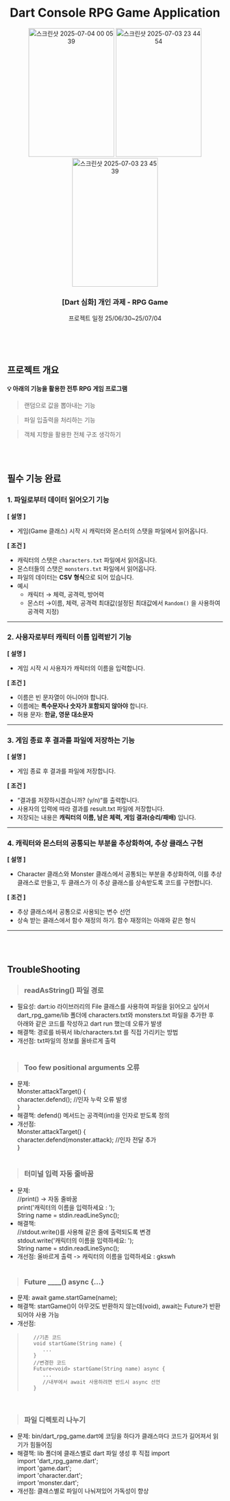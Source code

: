 <h1 align="center">
<br/>
Dart Console RPG Game Application
</h1>

<div align="center">
  <img width="200" height="300" alt="스크린샷 2025-07-04 00 05 39" src="https://github.com/user-attachments/assets/4d9414ee-10d4-41ef-a165-1c056542a523" />
  <img width="200" height="300" alt="스크린샷 2025-07-03 23 44 54" src="https://github.com/user-attachments/assets/ab33528d-bc92-47fd-8e57-a5ff0610be96" />
  <img width="200" height="300" alt="스크린샷 2025-07-03 23 45 39" src="https://github.com/user-attachments/assets/b903f514-0e4a-42a4-94f9-edbc99abfa73" />
</div>

<h3 align="center">
[Dart 심화] 개인 과제 - RPG Game
</h3>
<p align="center"> 프로젝트 일정 25/06/30~25/07/04
</p>

<br/>
<br/>
<br/>
<h2>프로젝트 개요</h2>

#### 💡 아래의 기능을 활용한 전투 RPG 게임 프로그램
> 랜덤으로 값을 뽑아내는 기능
> 

> 파일 입출력을 처리하는 기능
> 

> 객체 지향을 활용한 전체 구조 생각하기

<br/>
<br/>

## **필수 기능 완료**

### 1. 파일로부터 데이터 읽어오기 기능

**[ 설명 ]**

- 게임(Game 클래스) 시작 시 캐릭터와 몬스터의 스탯을 파일에서 읽어옵니다.

**[ 조건 ]**

- 캐릭터의 스탯은 `characters.txt` 파일에서 읽어옵니다.
- 몬스터들의 스탯은 `monsters.txt` 파일에서 읽어옵니다.
- 파일의 데이터는 **CSV 형식**으로 되어 있습니다.
- 예시
    - 캐릭터 → 체력, 공격력, 방어력
    - 몬스터 →이름, 체력, 공격력 최대값(설정된 최대값에서 `Random()` 을 사용하여 공격력 지정)

---

### 2. 사용자로부터 캐릭터 이름 입력받기 기능

**[ 설명 ]**

- 게임 시작 시 사용자가 캐릭터의 이름을 입력합니다.

**[ 조건 ]**

- 이름은 빈 문자열이 아니어야 합니다.
- 이름에는 **특수문자나 숫자가 포함되지 않아야** 합니다.
- 허용 문자: **한글, 영문 대소문자**

---

### 3. 게임 종료 후 결과를 파일에 저장하는 기능

**[ 설명 ]**

- 게임 종료 후 결과를 파일에 저장합니다.

**[ 조건 ]**

- “결과를 저장하시겠습니까? (y/n)“를 출력합니다.
- 사용자의 입력에 따라 결과를 result.txt 파일에 저장합니다.
- 저장되는 내용은 **캐릭터의 이름, 남은 체력, 게임 결과(승리/패배)** 입니다.
---

### 4. 캐릭터와 몬스터의 공통되는 부분을 추상화하여, 추상 클래스 구현

**[ 설명 ]**

- Character 클래스와 Monster 클래스에서 공통되는 부분을 추상화하여, 이를 추상 클래스로 만들고, 두 클래스가 이 추상 클래스를 상속받도록 코드를 구현합니다.

**[ 조건 ]**

- 추상 클래스에서 공통으로 사용되는 변수 선언
- 상속 받는 클래스에서 함수 재정의 하기. 함수 재정의는 아래와 같은 형식
---



<br/>
<br/>

## TroubleShooting

> ### readAsString() 파일 경로
- 필요성: dart:io 라이브러리의 File 클래스를 사용하여 파일을 읽어오고 싶어서 <br/>
dart_rpg_game/lib 폴더에 characters.txt와 monsters.txt 파일을 추가한 후 <br/>
아래와 같은 코드를 작성하고 dart run 했는데 오류가 발생
- 해결책: 경로를 바꿔서 lib/characters.txt 를 직접 가리키는 방법
- 개선점: txt파일의 정보를 올바르게 출력<br/><br/>

> ### Too few positional arguments 오류
- 문제: <br/>
Monster.attackTarget() {<br/>
  character.defend(); //인자 누락 오류 발생<br/>
  }<br/>
- 해결책: defend() 메서드는 공격력(int)을 인자로 받도록 정의
- 개선점: <br/>
Monster.attackTarget() {<br/>
  character.defend(monster.attack); //인자 전달 추가<br/>
  }<br/><br/>

> ### 터미널 입력 자동 줄바꿈
- 문제: <br/>
  //print() -> 자동 줄바꿈<br/>
       print('캐릭터의 이름을 입력하세요 : ');<br/>
       String name = stdin.readLineSync();<br/>
- 해결책: <br/>
//stdout.write()를 사용해 같은 줄에 출력되도록 변경<br/>
        stdout.write('캐릭터의 이름을 입력하세요: ');<br/>
        String name = stdin.readLineSync();<br/>
- 개선점: 올바르게 출력 -> 캐릭터의 이름을 입력하세요 : gkswh<br/><br/>

> ### Future<void> ____() async {...}
- 문제: await game.startGame(name);
- 해결책: startGame()이 아무것도 반환하지 않는데(void), await는 Future가 반환되어야 사용 가능
- 개선점:<br/>

>        //기존 코드
>        void startGame(String name) {
>           ...
>        }
>        //변경한 코드
>        Future<void> startGame(String name) async {
>           ...
>           //내부에서 await 사용하려면 반드시 async 선언
>        }
<br/>

> ### 파일 디렉토리 나누기
- 문제: bin/dart_rpg_game.dart에 코딩을 하다가 클래스마다 코드가 길어져서 읽기가 힘들어짐
- 해결책: lib 폴더에 클래스별로 dart 파일 생성 후 직접 import <br/>
        import 'dart_rpg_game.dart'; <br/>
        import 'game.dart'; <br/>
        import 'character.dart'; <br/>
        import 'monster.dart';
- 개선점: 클래스별로 파일이 나눠져있어 가독성이 향상
<br/>
<br/>


